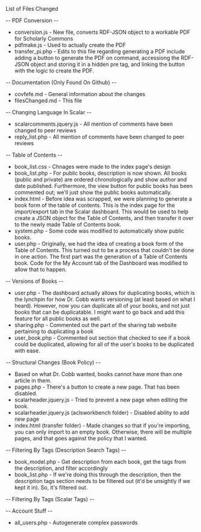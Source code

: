 List of Files Changed

-- PDF Conversion --
 - conversion.js - New file, converts RDF-JSON object to a workable PDF for Scholarly Commons
 - pdfmake.js - Used to actually create the PDF
 - transfer_pi.php - Edits to this file regarding generating a PDF include adding a button to generate the PDF on command, accessiong the RDF-JSON object and storing it in a hidden pre tag, and linking the button with the logic to create the PDF.

-- Documentation (Only Found On Github) --
 - covfefe.md - General information about the changes
 - filesChanged.md - This file

-- Changing Language In Scalar --
 - scalarcomments.jquery.js - All mention of comments have been changed to peer reviews
 - reply_list.php - All mention of comments have been changed to peer reviews

-- Table of Contents --
 - book_list.css - Chnages were made to the index page's design
 - book_list.php - For public books, description is now shown. All books (public and private) are ordered chronologically and show author and date published. Furthermore, the view button for public books has been commented out; we'll just show the public books automatically.
 - index.html - Before idea was scrapped, we were planning to generate a book form of the table of contents. This is the index page for the import/export tab in the Scalar dashboard. This would be used to help create a JSON object for the Table of Contents, and then transfer it over to the newly made Table of Contents book.
 - system.php - Some code was modified to automatically show public books.
 - user.php - Originally, we had the idea of creating a book form of the Table of Contents. This turned out to be a process that couldn't be done in one action. The first part was the generation of a Table of Contents book. Code for the My Account tab of the Dashboard was modified to allow that to happen.

-- Versions of Books --
 - user.php - The dashboard actually allows for duplicating books, which is the lynchpin for how Dr. Cobb wants versioning (at least based on what I heard). However, now you can duplicate all of your books, and not just books that can be duplicatable. I might want to go back and add this feature for all public books as well. 
 - sharing.php - Commented out the part of the sharing tab website pertaining to duplicating a book
 - user_book.php - Commented out section that checked to see if a book could be duplicated, allowing for all of the user's books to be duplicated with ease.

-- Structural Changes (Book Policy) --
 - Based on what Dr. Cobb wanted, books cannot have more than one article in them.
 - pages.php - There's a button to create a new page. That has been disabled.
 - scalarheader.jquery.js - Tried to prevent a new page when editing the book. 
 - scalarheader.jquery.js (aclsworkbench folder) - Disabled ability to add new page 
 - index.html (transfer folder) - Made changes so that if you're importing, you can only import to an empty book. Otherwise, there will be multiple pages, and that goes against the policy that I wanted.

-- Filtering By Tags (Description Search Tags) --
 - book_model.php - Get description from each book, get the tags from the description, and filter accordingly
 - book_list.php - If we're doing this through the description, then the description tags section needs to be filtered out (it'd be unsightly if we kept it in). So, it's filtered out. 

-- Filtering By Tags (Scalar Tags) --

-- Account Stuff --
 - all_users.php - Autogenerate complex passwords
